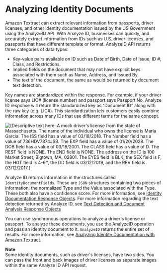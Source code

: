 # Analyzing Identity Documents<a name="how-it-works-identity"></a>

 Amazon Textract can extract relevant information from passports, driver licenses, and other identity documentation issued by the US Government using the AnalyzeID API\. With Analyze ID, businesses can quickly, and accurately extract information from IDs such as U\.S\. driver licenses, and passports that have different template or format\. AnalyzeID API returns three categories of data types: 
+  Key\-value pairs available on ID such as Date of Birth, Date of Issue, ID \#, Class, and Restrictions\. 
+  Implied fields on the document that may not have explicit keys associated with them such as Name, Address, and Issued By\. 
+  The text of the document, the same as would be returned by document text detection\.

Key names are standardized within the response\. For example, if your driver license says LIC\# \(license number\) and passport says Passport No, Analyze ID response will return the standardized key as “Document ID” along with the raw key \(e\.g\. LIC\#\)\. This standardization lets customers easily combine information across many IDs that use different terms for the same concept\.

![\[Descriptive text here: A mock driver's license from the state of Massachusetts. The name of the individual who owns the license is Maria Garcia. The ISS field has a value of 03/18/2018. The Number field has a value of 736HDV7874JSB. The EXP field has a value of 01/20/2028. The DOB field has a value of 03/18/2001. The CLASS field has a value of D. The REST field is NONE. The END field is NONE. The address on the ID is 100 Market Street, Bigtown, MA, 02801. The EYES field is BLK, the SEX field is F, the HGT field is 4-6'', the DD field is 03/12/2019, and the REV field is 03/12/2017.\]](http://docs.aws.amazon.com/textract/latest/dg/images/passport2.png)

 Analyze ID returns information in the structures called `IdentityDocumentFields`\. These are `JSON` structures containing two pieces of information: the normalized Type and the Value associated with the Type\. These both also have a confidence score\. For more information, see [Identity Documentation Response Objects](identitydocumentfields.md)\. For more information regarding the text detection returned by Analyze ID, see [Text Detection and Document Analysis Response Objects](how-it-works-document-layout.md)

 You can use synchronous operations to analyze a driver's license or passport\. To analyze these documents, you use the AnalyzeID operation and pass an identity document to it\. `AnalyzeID` returns the entire set of results\. For more information, see [Analyzing Identity Documentation with Amazon Textract](analyzing-document-identity.md)\. 

**Note**  
 Some identity documents, such as driver's licenses, have two sides\. You can pass the front and back images of driver licenses as separate images within the same Analyze ID API request\. 
